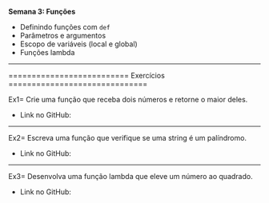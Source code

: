 **Semana 3: Funções**

- Definindo funções com `def`
- Parâmetros e argumentos
- Escopo de variáveis (local e global)
- Funções lambda

---

========================== Exercícios ==============================

Ex1= Crie uma função que receba dois números e retorne o maior deles.

- Link no GitHub:

---

Ex2= Escreva uma função que verifique se uma string é um palíndromo.

- Link no GitHub:

---

Ex3= Desenvolva uma função lambda que eleve um número ao quadrado.

- Link no GitHub: